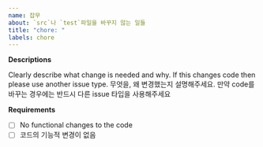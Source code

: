 ```yaml
---
name: 잡무
about: `src`나 `test`파일을 바꾸지 않는 일들
title: "chore: "
labels: chore
---
```


**Descriptions**

Clearly describe what change is needed and why. If this changes code then please use another issue type.
무엇을, 왜 변경했는지 설명해주세요. 만약 code를 바꾸는 경우에는 반드시 다른 issue 타입을 사용해주세요

**Requirements**

- [ ] No functional changes to the code
- [ ] 코드의 기능적 변경이 없음
